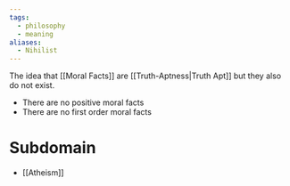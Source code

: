 ```yaml
---
tags:
  - philosophy
  - meaning
aliases:
  - Nihilist
---
```

The idea that [[Moral Facts]] are [[Truth-Aptness|Truth Apt]] but they also do not exist.
- There are no positive moral facts
- There are no first order moral facts
# Subdomain
- [[Atheism]]